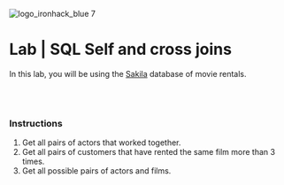 ![logo_ironhack_blue 7](https://user-images.githubusercontent.com/23629340/40541063-a07a0a8a-601a-11e8-91b5-2f13e4e6b441.png)

# Lab | SQL Self and cross joins

In this lab, you will be using the [Sakila](https://dev.mysql.com/doc/sakila/en/) database of movie rentals.

<br><br>

### Instructions

1. Get all pairs of actors that worked together.
2. Get all pairs of customers that have rented the same film more than 3 times.
3. Get all possible pairs of actors and films.
